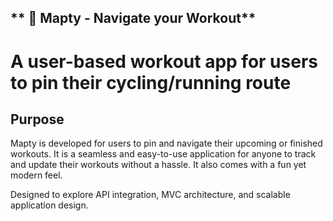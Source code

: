 ## ** 📌 Mapty - Navigate your Workout**

# A user-based workout app for users to pin their cycling/running route 

## **Purpose** 
  Mapty is developed for users to pin and navigate their upcoming or finished workouts. It is a seamless and easy-to-use 
  application for anyone to track and update their workouts without a hassle. It also comes with a fun yet modern feel.

  Designed to explore API integration, MVC architecture, and scalable application design. 

  
